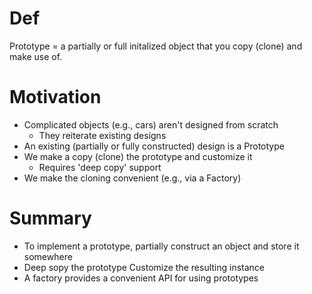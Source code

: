 
# Def
Prototype = a partially or full initalized object that you copy (clone) and make use of.

# Motivation
* Complicated objects (e.g., cars) aren't designed from scratch
  * They reiterate existing designs
* An existing (partially or fully constructed) design is a Prototype
* We make a copy (clone) the prototype and customize it
  * Requires 'deep copy' support
* We make the cloning convenient (e.g., via a Factory)

# Summary
* To implement a prototype, partially construct an object and store it somewhere
* Deep sopy the prototype Customize the resulting instance
* A factory provides a convenient API for using prototypes
